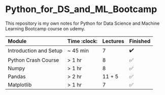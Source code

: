 # Python_for_DS_and_ML_Bootcamp
This repository is my own notes for Python for Data Science and Machine Learning Bootcamp course on udemy.

Module | Time :clock: | Lectures | Finished
:------------ | :-------------| :-------------| :-------------
Introduction and Setup | ~ 45 min | 7 | :heavy_check_mark:
Python Crash Course | > 1 hr | 8 | :white_check_mark:
Numpy | > 1 hr | 8 | :white_check_mark:
Pandas | > 2 hr | 11 + 5 | :white_check_mark:
Matplotlib | > 1 hr | 7 | :white_check_mark:

